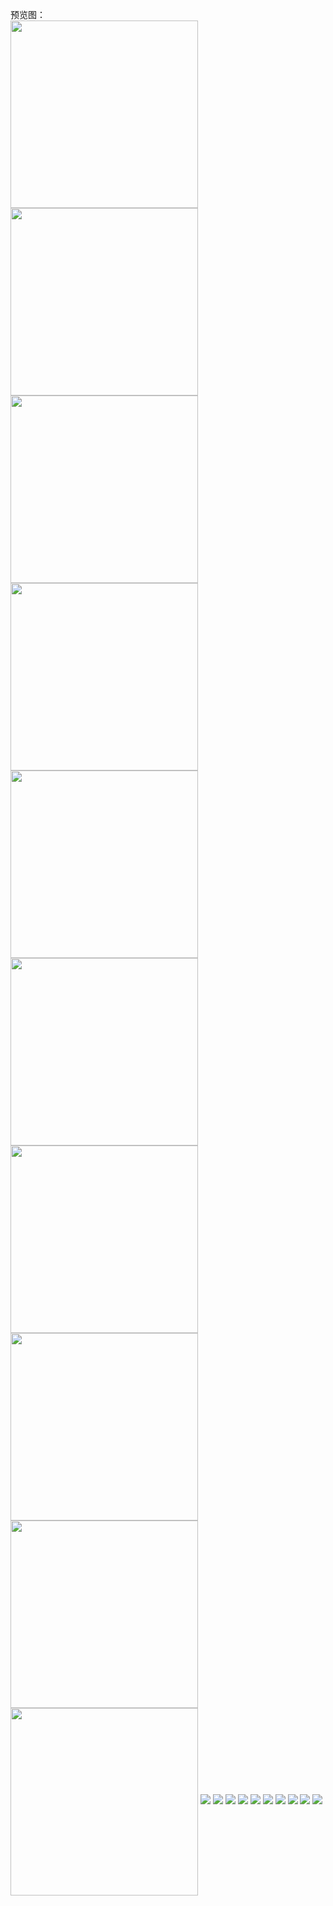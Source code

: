 预览图：<br>
<img src="https://github.com/taoyimin/ACGN/raw/master/pic/pic1.png" width="300" align="center"/><img src="https://github.com/taoyimin/ACGN/raw/master/pic/pic2.png" width="300" align="center"/><img src="https://github.com/taoyimin/ACGN/raw/master/pic/pic3.png" width="300" align="center"/><img src="https://github.com/taoyimin/ACGN/raw/master/pic/pic4.png" width="300" align="center"/><img src="https://github.com/taoyimin/ACGN/raw/master/pic/pic5.png" width="300" align="center"/><img src="https://github.com/taoyimin/ACGN/raw/master/pic/pic6.png" width="300" align="center"/><img src="https://github.com/taoyimin/ACGN/raw/master/pic/pic7.png" width="300" align="center"/><img src="https://github.com/taoyimin/ACGN/raw/master/pic/pic8.png" width="300" align="center"/><img src="https://github.com/taoyimin/ACGN/raw/master/pic/pic9.png" width="300" align="center"/><img src="https://github.com/taoyimin/ACGN/raw/master/pic/pic10.png" width="300" align="center"/>
![](https://github.com/taoyimin/ACGN/raw/master/pic/pic1.png)
![](https://github.com/taoyimin/ACGN/raw/master/pic/pic2.png)
![](https://github.com/taoyimin/ACGN/raw/master/pic/pic3.png)
![](https://github.com/taoyimin/ACGN/raw/master/pic/pic4.png)
![](https://github.com/taoyimin/ACGN/raw/master/pic/pic5.png)
![](https://github.com/taoyimin/ACGN/raw/master/pic/pic6.png)
![](https://github.com/taoyimin/ACGN/raw/master/pic/pic7.png)
![](https://github.com/taoyimin/ACGN/raw/master/pic/pic8.png)
![](https://github.com/taoyimin/ACGN/raw/master/pic/pic9.png)
![](https://github.com/taoyimin/ACGN/raw/master/pic/pic10.png)
